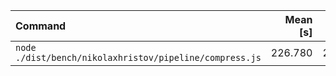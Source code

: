 | Command | Mean [s] | Min [s] | Max [s] | Relative |
|:---|---:|---:|---:|---:|
| `node ./dist/bench/nikolaxhristov/pipeline/compress.js` | 226.780 | 226.780 | 226.780 | 1.00 |
